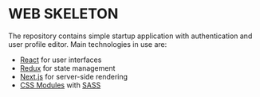 # WEB SKELETON

The repository contains simple startup application with authentication and user profile editor. Main technologies in use are:

- [React](https://reactjs.org/) for user interfaces
- [Redux](http://redux.js.org/) for state management
- [Next.js](https://github.com/zeit/next.js/) for server-side rendering
- [CSS Modules](https://github.com/css-modules/css-modules) with [SASS](http://sass-lang.com/)
